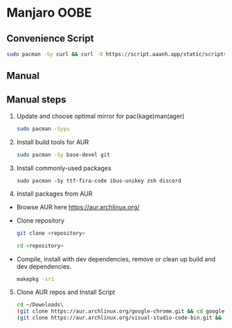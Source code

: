 # Manjaro OOBE

## Convenience Script

```sh
sudo pacman -Sy curl && curl -O https://script.aaanh.app/static/scripts/manjaro-oobe.sh | bash ./manjaro-oobe.sh
```

## Manual

## Manual steps

1. Update and choose optimal mirror for pac(kage)man(ager)

    ```zsh
    sudo pacman -Syyu
    ```

2. Install build tools for AUR

    ```zsh
    sudo pacman -Sy base-devel git
    ```

3. Install commonly-used packages

    ```
    sudo pacman -Sy ttf-fira-code ibus-unikey zsh discord
    ```

4. Install packages from AUR

- Browse AUR here <https://aur.archlinux.org/>

- Clone repository

    ```zsh
    git clone <repository>
    ```

    ```zsh
    cd <repository>
    ```

- Compile, install with dev dependencies, remove or clean up build and dev dependencies.

    ```zsh
    makepkg -sri
    ```

5. Clone AUR repos and Install Script

    ```sh
    cd ~/Downloads\
    (git clone https://aur.archlinux.org/google-chrome.git && cd google-chrome && makepkg -sri ./google-chrome/)\
    (git clone https://aur.archlinux.org/visual-studio-code-bin.git && cd visual-studio-code-bin && makepkg -sri ./visual-studio-code-bin/)
    ```